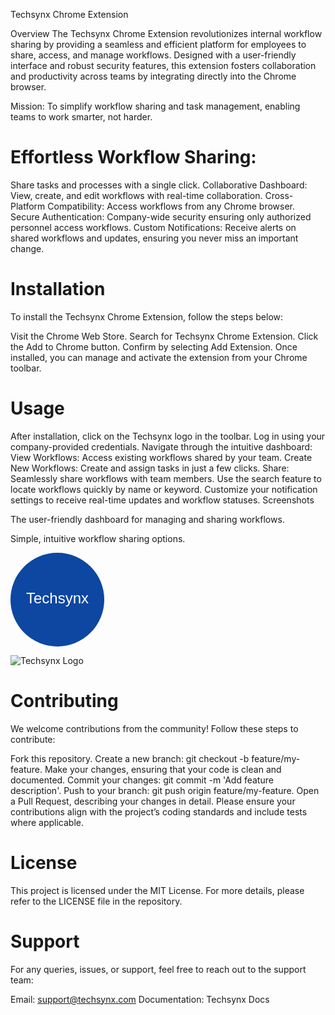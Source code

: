 Techsynx Chrome Extension

Overview
The Techsynx Chrome Extension revolutionizes internal workflow sharing by providing a seamless and efficient platform for employees to share, access, and manage workflows. Designed with a user-friendly interface and robust security features, this extension fosters collaboration and productivity across teams by integrating directly into the Chrome browser.

Mission: To simplify workflow sharing and task management, enabling teams to work smarter, not harder.


# Effortless Workflow Sharing:
Share tasks and processes with a single click.
Collaborative Dashboard: View, create, and edit workflows with real-time collaboration.
Cross-Platform Compatibility: Access workflows from any Chrome browser.
Secure Authentication: Company-wide security ensuring only authorized personnel access workflows.
Custom Notifications: Receive alerts on shared workflows and updates, ensuring you never miss an important change.
# Installation
To install the Techsynx Chrome Extension, follow the steps below:

Visit the Chrome Web Store.
Search for Techsynx Chrome Extension.
Click the Add to Chrome button.
Confirm by selecting Add Extension.
Once installed, you can manage and activate the extension from your Chrome toolbar.

# Usage
After installation, click on the Techsynx logo in the toolbar.
Log in using your company-provided credentials.
Navigate through the intuitive dashboard:
View Workflows: Access existing workflows shared by your team.
Create New Workflows: Create and assign tasks in just a few clicks.
Share: Seamlessly share workflows with team members.
Use the search feature to locate workflows quickly by name or keyword.
Customize your notification settings to receive real-time updates and workflow statuses.
Screenshots

The user-friendly dashboard for managing and sharing workflows.


Simple, intuitive workflow sharing options.



<svg xmlns="http://www.w3.org/2000/svg" width="150" height="150" viewBox="0 0 100 100" fill="none">
  <circle cx="50" cy="50" r="50" fill="#0D47A1"/>
  <text x="50%" y="50%" dominant-baseline="middle" text-anchor="middle" fill="white" font-size="16" font-family="Arial">
    Techsynx
  </text>
</svg>



![Techsynx Logo](data:image/svg+xml;base64,PHN2ZyB4bWxucz0iaHR0cDovL3d3dy53My5vcmcvMjAwMC9zdmciIHdpZHRoPSIxNTAiIGhlaWdodD0iMTUwIiB2aWV3Qm94PSIwIDAgMTAwIDEwMCIgZmlsbD0ibm9uZSI+PHJlY3Qgd2lkdGg9IjEwMCIgaGVpZ2h0PSIxMDAiIHJ4PSIyMCIgc3R5bGU9ImZpbGw6IzBENDdBMSIgLz48dGV4dCB4PSI1MCIgeT0iNTAiIHN0eWxlPSJmaWxsOiNmZmY7Zm9udC1mYW1pbHk6QXJpYWw7Zm9udC1zaXplOjIwIjt0ZXh0LWFuY2hvcjptaWRkbGUiPlRlY2hzeW54PC90ZXh0Pjwvc3ZnPg==)

# Contributing
We welcome contributions from the community! Follow these steps to contribute:

Fork this repository.
Create a new branch: git checkout -b feature/my-feature.
Make your changes, ensuring that your code is clean and documented.
Commit your changes: git commit -m 'Add feature description'.
Push to your branch: git push origin feature/my-feature.
Open a Pull Request, describing your changes in detail.
Please ensure your contributions align with the project’s coding standards and include tests where applicable.

# License
This project is licensed under the MIT License. For more details, please refer to the LICENSE file in the repository.

# Support
For any queries, issues, or support, feel free to reach out to the support team:

Email: support@techsynx.com
Documentation: Techsynx Docs
